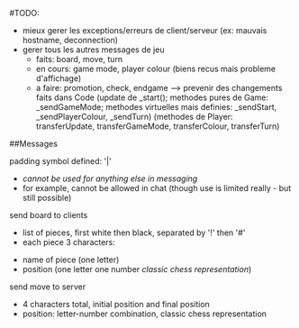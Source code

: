 
#TODO:

- mieux gerer les exceptions/erreurs de client/serveur (ex: mauvais hostname, deconnection)
- gerer tous les autres messages de jeu
  - faits: board, move, turn
  - en cours: game mode, player colour (biens recus mais probleme d'affichage)
  - a faire: promotion, check, endgame
  --> prevenir des changements faits dans Code (update de \_start(); methodes pures de Game: \_sendGameMode; methodes virtuelles mais definies: \_sendStart, \_sendPlayerColour, \_sendTurn) (methodes de Player: transferUpdate, transferGameMode, transferColour, transferTurn)

##Messages

padding symbol defined: '|'
- _cannot be used for anything else in messaging_
- for example, cannot be allowed in chat (though use is limited really - but still possible)

send board to clients
- list of pieces, first white then black, separated by '!' then '#'
- each piece 3 characters:
* name of piece (one letter)
* position (one letter one number _classic chess representation_)

send move to server
- 4 characters total, initial position and final position
- position: letter-number combination, classic chess representation
